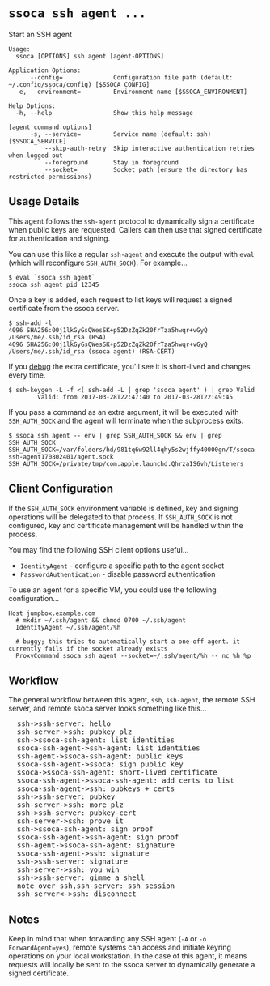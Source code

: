 # `ssoca ssh agent ...`

Start an SSH agent

    Usage:
      ssoca [OPTIONS] ssh agent [agent-OPTIONS]
    
    Application Options:
          --config=              Configuration file path (default: ~/.config/ssoca/config) [$SSOCA_CONFIG]
      -e, --environment=         Environment name [$SSOCA_ENVIRONMENT]
    
    Help Options:
      -h, --help                 Show this help message
    
    [agent command options]
          -s, --service=         Service name (default: ssh) [$SSOCA_SERVICE]
              --skip-auth-retry  Skip interactive authentication retries when logged out
              --foreground       Stay in foreground
              --socket=          Socket path (ensure the directory has restricted permissions)
    

## Usage Details

This agent follows the `ssh-agent` protocol to dynamically sign a certificate when public keys are requested. Callers can then use that signed certificate for authentication and signing.

You can use this like a regular `ssh-agent` and execute the output with `eval` (which will reconfigure `SSH_AUTH_SOCK`). For example...

    $ eval `ssoca ssh agent`
    ssoca ssh agent pid 12345

Once a key is added, each request to list keys will request a signed certificate from the ssoca server.

    $ ssh-add -l
    4096 SHA256:00j1lkGyGsQWesSK+p52DzZqZk20frTza5hwqr+vGyQ /Users/me/.ssh/id_rsa (RSA)
    4096 SHA256:00j1lkGyGsQWesSK+p52DzZqZk20frTza5hwqr+vGyQ /Users/me/.ssh/id_rsa (ssoca agent) (RSA-CERT)

If you [debug](./#debugging) the extra certificate, you'll see it is short-lived and changes every time.

    $ ssh-keygen -L -f <( ssh-add -L | grep 'ssoca agent' ) | grep Valid
            Valid: from 2017-03-28T22:47:40 to 2017-03-28T22:49:45

If you pass a command as an extra argument, it will be executed with `SSH_AUTH_SOCK` and the agent will terminate when the subprocess exits.

    $ ssoca ssh agent -- env | grep SSH_AUTH_SOCK && env | grep SSH_AUTH_SOCK
    SSH_AUTH_SOCK=/var/folders/hd/981tq6w92ll4qhy5s2wjffy40000gn/T/ssoca-ssh-agent170802401/agent.sock
    SSH_AUTH_SOCK=/private/tmp/com.apple.launchd.QhrzaIS6vh/Listeners


## Client Configuration

If the `SSH_AUTH_SOCK` environment variable is defined, key and signing operations will be delegated to that process. If `SSH_AUTH_SOCK` is not configured, key and certificate management will be handled within the process.

You may find the following SSH client options useful...

 * `IdentityAgent` - configure a specific path to the agent socket
 * `PasswordAuthentication` - disable password authentication

To use an agent for a specific VM, you could use the following configuration...

    Host jumpbox.example.com
      # mkdir ~/.ssh/agent && chmod 0700 ~/.ssh/agent
      IdentityAgent ~/.ssh/agent/%h

      # buggy; this tries to automatically start a one-off agent. it currently fails if the socket already exists
      ProxyCommand ssoca ssh agent --socket=~/.ssh/agent/%h -- nc %h %p


## Workflow

The general workflow between this agent, `ssh`, `ssh-agent`, the remote SSH server, and remote ssoca server looks something like this...

<div class="wsd" wsd_style="roundgreen"><pre>
  ssh->ssh-server: hello
  ssh-server->ssh: pubkey plz
  ssh->ssoca-ssh-agent: list identities
  ssoca-ssh-agent->ssh-agent: list identities
  ssh-agent->ssoca-ssh-agent: public keys
  ssoca-ssh-agent->ssoca: sign public key
  ssoca->ssoca-ssh-agent: short-lived certificate
  ssoca-ssh-agent->ssoca-ssh-agent: add certs to list
  ssoca-ssh-agent->ssh: pubkeys + certs
  ssh->ssh-server: pubkey
  ssh-server->ssh: more plz
  ssh->ssh-server: pubkey-cert
  ssh-server->ssh: prove it
  ssh->ssoca-ssh-agent: sign proof
  ssoca-ssh-agent->ssh-agent: sign proof
  ssh-agent->ssoca-ssh-agent: signature
  ssoca-ssh-agent->ssh: signature
  ssh->ssh-server: signature
  ssh-server->ssh: you win
  ssh->ssh-server: gimme a shell
  note over ssh,ssh-server: ssh session
  ssh-server<->ssh: disconnect
</pre></div>


## Notes

Keep in mind that when forwarding any SSH agent (`-A` or `-o ForwardAgent=yes`), remote systems can access and initiate keyring operations on your local workstation. In the case of this agent, it means requests will locally be sent to the ssoca server to dynamically generate a signed certificate.


<script type="text/javascript" src="https://www.websequencediagrams.com/service.js"></script>
